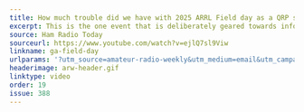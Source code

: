 ```yaml
---
title: How much trouble did we have with 2025 ARRL Field day as a QRP station?
excerpt: This is the one event that is deliberately geared towards informing the public about Ham Radio in an outdoor environment with a light hearted attitude.
source: Ham Radio Today
sourceurl: https://www.youtube.com/watch?v=ejlQ7sl9Viw
linkname: ga-field-day
urlparams: '?utm_source=amateur-radio-weekly&utm_medium=email&utm_campaign=newsletter'
headerimage: arw-header.gif
linktype: video
order: 19
issue: 388
---
```

